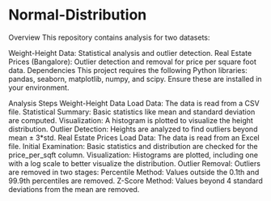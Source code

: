 # Normal-Distribution

Overview
This repository contains analysis for two datasets:

Weight-Height Data: Statistical analysis and outlier detection.
Real Estate Prices (Bangalore): Outlier detection and removal for price per square foot data.
Dependencies
This project requires the following Python libraries: pandas, seaborn, matplotlib, numpy, and scipy. Ensure these are installed in your environment.

Analysis Steps
Weight-Height Data
Load Data: The data is read from a CSV file.
Statistical Summary: Basic statistics like mean and standard deviation are computed.
Visualization: A histogram is plotted to visualize the height distribution.
Outlier Detection: Heights are analyzed to find outliers beyond mean ± 3*std.
Real Estate Prices
Load Data: The data is read from an Excel file.
Initial Examination: Basic statistics and distribution are checked for the price_per_sqft column.
Visualization: Histograms are plotted, including one with a log scale to better visualize the distribution.
Outlier Removal: Outliers are removed in two stages:
Percentile Method: Values outside the 0.1th and 99.9th percentiles are removed.
Z-Score Method: Values beyond 4 standard deviations from the mean are removed.
